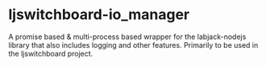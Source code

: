 ljswitchboard-io_manager
==========

A promise based &amp; multi-process based wrapper for the labjack-nodejs library that also includes logging and other features.  Primarily to be used in the ljswitchboard project.
